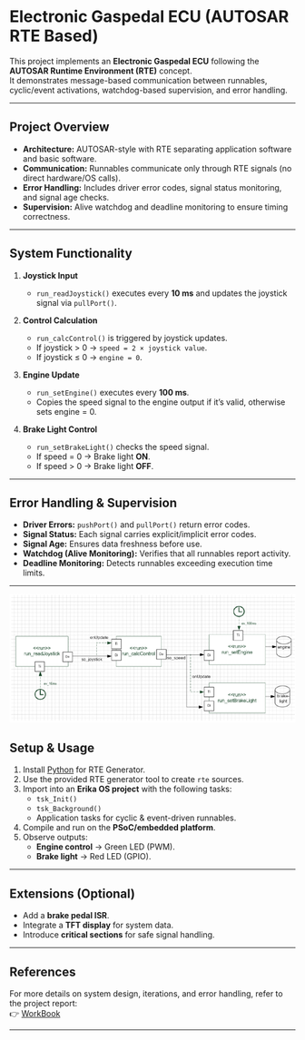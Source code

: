 # Electronic Gaspedal ECU (AUTOSAR RTE Based)

This project implements an **Electronic Gaspedal ECU** following the **AUTOSAR Runtime Environment (RTE)** concept.  
It demonstrates message-based communication between runnables, cyclic/event activations, watchdog-based supervision, and error handling.

---

## Project Overview
- **Architecture:** AUTOSAR-style with RTE separating application software and basic software.  
- **Communication:** Runnables communicate only through RTE signals (no direct hardware/OS calls).  
- **Error Handling:** Includes driver error codes, signal status monitoring, and signal age checks.  
- **Supervision:** Alive watchdog and deadline monitoring to ensure timing correctness.  

---

## System Functionality
1. **Joystick Input**  
   - `run_readJoystick()` executes every **10 ms** and updates the joystick signal via `pullPort()`.

2. **Control Calculation**  
   - `run_calcControl()` is triggered by joystick updates.  
   - If joystick > 0 → `speed = 2 × joystick value`.  
   - If joystick ≤ 0 → `engine = 0`.  

3. **Engine Update**  
   - `run_setEngine()` executes every **100 ms**.  
   - Copies the speed signal to the engine output if it’s valid, otherwise sets engine = 0.  

4. **Brake Light Control**  
   - `run_setBrakeLight()` checks the speed signal.  
   - If speed = 0 → Brake light **ON**.  
   - If speed > 0 → Brake light **OFF**.  

---

## Error Handling & Supervision
- **Driver Errors:** `pushPort()` and `pullPort()` return error codes.  
- **Signal Status:** Each signal carries explicit/implicit error codes.  
- **Signal Age:** Ensures data freshness before use.  
- **Watchdog (Alive Monitoring):** Verifies that all runnables report activity.  
- **Deadline Monitoring:** Detects runnables exceeding execution time limits.  

---

![Electronic Gaspedal ECU](https://github.com/DheerajSwaroopSaligramaMahesh/Embedded_Architectures_Applications-ElectronicGaspedal/blob/main/Images/ElectronicGaspedalECU.png)

## Setup & Usage
1. Install [Python](https://www.python.org/downloads/) for RTE Generator.  
2. Use the provided RTE generator tool to create `rte` sources.  
3. Import into an **Erika OS project** with the following tasks:  
   - `tsk_Init()`  
   - `tsk_Background()`  
   - Application tasks for cyclic & event-driven runnables.  
4. Compile and run on the **PSoC/embedded platform**.  
5. Observe outputs:  
   - **Engine control** → Green LED (PWM).  
   - **Brake light** → Red LED (GPIO).  

---

## Extensions (Optional)
- Add a **brake pedal ISR**.  
- Integrate a **TFT display** for system data.  
- Introduce **critical sections** for safe signal handling.  

---

## References
For more details on system design, iterations, and error handling, refer to the project report:  
👉 [WorkBook](https://github.com/DheerajSwaroopSaligramaMahesh/Embedded_Architectures_Applications-ElectronicGaspedal/blob/main/Eletronic_Gaspedal_WorkBook.pdf)

---
